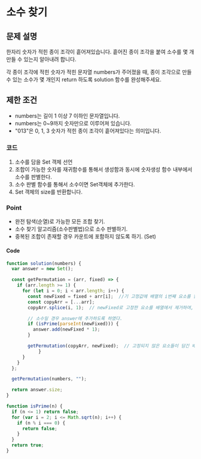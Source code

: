 # 소수 찾기

## 문제 설명

한자리 숫자가 적힌 종이 조각이 흩어져있습니다. 흩어진 종이 조각을 붙여 소수를 몇 개 만들 수 있는지 알아내려 합니다.

각 종이 조각에 적힌 숫자가 적힌 문자열 numbers가 주어졌을 때, 종이 조각으로 만들 수 있는 소수가 몇 개인지 return 하도록 solution 함수를 완성해주세요.

## 제한 조건

- numbers는 길이 1 이상 7 이하인 문자열입니다.
- numbers는 0~9까지 숫자만으로 이루어져 있습니다.
- "013"은 0, 1, 3 숫자가 적힌 종이 조각이 흩어져있다는 의미입니다.

### 코드

1. 소수를 담을 Set 객체 선언
2. 조합이 가능한 숫자를 재귀함수를 통해서 생성함과 동시에 숫자생성 함수 내부에서 소수를 판별한다.
3. 소수 판별 함수를 통해서 소수이면 Set객체에 추가한다.
4. Set 객체의 size를 반환합니다.

### Point

- 완전 탐색(순열)로 가능한 모든 조합 찾기.
- 소수 찾기 알고리즘(소수판별법)으로 소수 판별하기.
- 중복된 조합이 존재할 경우 카운트에 포함하지 않도록 하기. (Set)

#### Code

```js
function solution(numbers) {
  var answer = new Set();

  const getPermutation = (arr, fixed) => {
    if (arr.length >= 1) {
      for (let i = 0; i < arr.length; i++) {
        const newFixed = fixed + arr[i];  //기 고정값에 배열의 i번째 요소를 합쳐 새로운 고정값으로 지정
        const copyArr = [...arr];
        copyArr.splice(i, 1);  // newFixed로 고정한 요소를 배열에서 제거하여, 고정되지 않은 요소들로 배열을 채운다.

        // 소수일 경우 answer에 추가하도록 하였다.
        if (isPrime(parseInt(newFixed))) {
          answer.add(newFixed * 1);
        }

        getPermutation(copyArr, newFixed);  // 고정되지 않은 요소들이 담긴 배열과, 새로운 고정값을 인자로 전달하여 getPermutation 호출.
            }
      }
    }
  };

  getPermutation(numbers, "");

  return answer.size;
}

function isPrime(n) {
  if (n <= 1) return false;
  for (var i = 2; i <= Math.sqrt(n); i++) {
    if (n % i === 0) {
      return false;
    }
  }
  return true;
}
```
